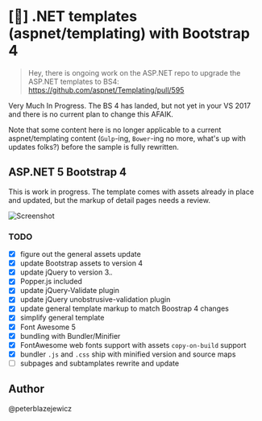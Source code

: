 # [:construction:] .NET templates (aspnet/templating) with Bootstrap 4

> Hey, there is ongoing work on the ASP.NET repo to upgrade the ASP.NET templates to BS4: https://github.com/aspnet/Templating/pull/595

Very Much In Progress. The BS 4 has landed, but not yet in your VS 2017 and there is no current plan to change this AFAIK.

Note that some content here is no longer applicable to a current aspnet/templating content (`Gulp`-ing, `Bower`-ing no more, what's up with updates folks?) before the sample is fully rewritten.

## ASP.NET 5 Bootstrap  4

This is work in progress. The template comes with assets already in place and updated, but the markup of detail pages needs a review.

![Screenshot](assets/screenshot.jpg)

### TODO

- [x] figure out the general assets update
- [x] update Bootstrap assets to version 4
- [x] update jQuery to version 3.*.*
- [x] Popper.js included
- [x] update jQuery-Validate plugin
- [x] update jQuery unobstrusive-validation plugin
- [x] update general template markup to match Boostrap 4 changes
- [x] simplify general template
- [x] Font Awesome 5
- [x] bundling with Bundler/Minifier
- [x] FontAwesome web fonts support with assets `copy-on-build` support
- [x] bundler `.js` and `.css` ship with minified version and source maps
- [ ] subpages and subtamplates rewrite and update

## Author

@peterblazejewicz
